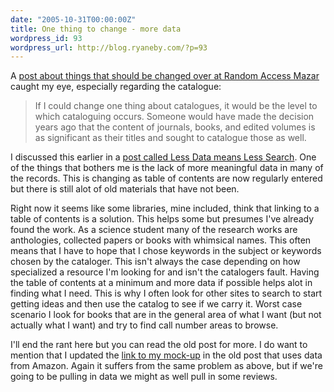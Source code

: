 ```yaml
---
date: "2005-10-31T00:00:00Z"
title: One thing to change - more data
wordpress_id: 93
wordpress_url: http://blog.ryaneby.com/?p=93
---
```

A <a href="http://www.mazar.ca/2005/10/30/if-you-could-change-only-one-thing/">post about things that should be changed over at Random Access Mazar</a> caught my eye, especially regarding the catalogue:

<blockquote>If I could change one thing about catalogues, it would be the level to which cataloguing occurs. Someone would have made the decision years ago that the content of journals, books, and edited volumes is as significant as their titles and sought to catalogue those as well.</blockquote>

I discussed this earlier in a <a href="http://blog.ryaneby.com/archives/less-data-means-less-search/">post called Less Data means Less Search</a>. One of the things that bothers me is the lack of more meaningful data in many of the records. This is changing as table of contents are now regularly entered but there is still alot of old materials that have not been.

Right now it seems like some libraries, mine included, think that linking to a table of contents is a solution. This helps some but presumes I've already found the work. As a science student many of the research works are anthologies, collected papers or books with whimsical names. This often means that I have to hope that I chose keywords in the subject or keywords chosen by the cataloger. This isn't always the case depending on how specialized a resource I'm looking for and isn't the catalogers fault. Having the table of contents at a minimum and more data if possible helps alot in finding what I need. This is why I often look for other sites to search to start getting ideas and then use the catalog to see if we carry it. Worst case scenario I look for books that are in the general area of what I want (but not actually what I want) and try to find call number areas to browse.

I'll end the rant here but you can read the old post for more. I do want to mention that I updated the <a href="http://ebyryan-2.user.msu.edu/dev/magic/">link to my mock-up</a> in the old post that uses data from Amazon. Again it suffers from the same problem as above, but if we're going to be pulling in data we might as well pull in some reviews.

